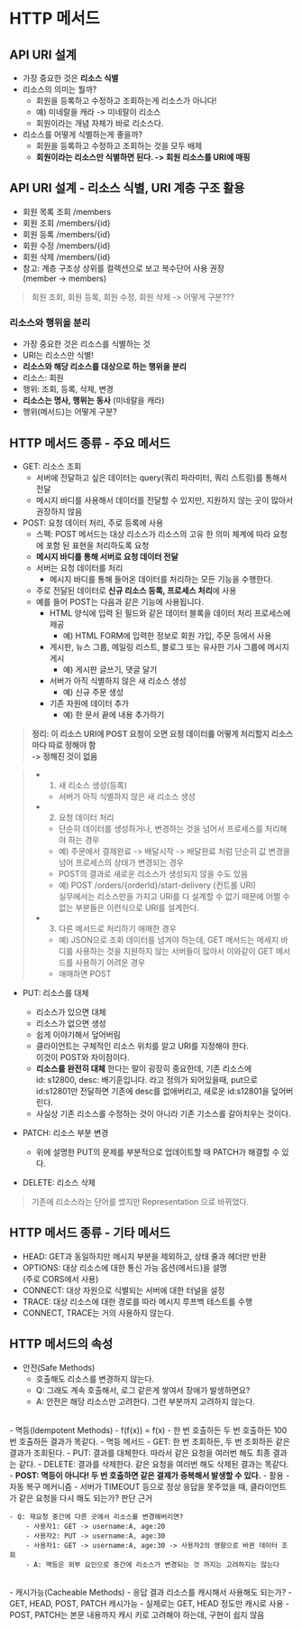 # HTTP 메서드

## API URI 설계
 - 가장 중요한 것은 <b>리소스 식별</b>
 - 리소스의 의미는 뭘까?
    - 회원을 등록하고 수정하고 조회하는게 리소스가 아니다!
    - 예) 미네랄을 캐라 -> 미네랄이 리소스
    - 회원이라는 개념 자체가 바로 리소스다.
 - 리소스를 어떻게 식별하는게 좋을까?
    - 회원을 등록하고 수정하고 조회하는 것을 모두 배제
    - <b>회원이라는 리소스만 식별하면 된다. -> 회원 리소스를 URI에 매핑</b>

## API URI 설계 - 리소스 식별, URI 계층 구조 활용
- 회원 목록 조회 /members
- 회원 조회 /members/{id}
- 회원 등록 /members/{id}
- 회원 수정 /members/{id}
- 회원 삭제 /members/{id}
- 참고: 계층 구조상 상위를 컬렉션으로 보고 복수단어 사용 권장  
(member -> members)
> 회원 조회, 회원 등록, 회원 수정, 회원 삭제 -> 어떻게 구분???

### 리소스와 행위을 분리
- 가장 중요한 것은 리소스를 식별하는 것
- URI는 리소스만 식별!
- <b>리소스와 해당 리소스를 대상으로 하는 행위을 분리</b>
- 리소스: 회원
- 행위: 조회, 등록, 삭제, 변경
- <b>리소스는 명사, 행위는 동사</b> (미네랄을 캐라)
- 행위(메서드)는 어떻게 구분?

## HTTP 메서드 종류 - 주요 메서드
- GET: 리소스 조회
  - 서버에 전달하고 싶은 데이터는 query(쿼리 파라미터, 쿼리 스트링)를 통해서 전달
  - 메시지 바디를 사용해서 데이터를 전달할 수 있지만, 지원하지 않는 곳이 많아서 권장하지 않음
- POST: 요청 데이터 처리, 주로 등록에 사용
  - 스펙: POST 메서드는 대상 리소스가 리소스의 고유 한 의미 체계에 따라 요청에 포함 된 표현을 처리하도록 요청
  - <b>메시지 바디를 통해 서버로 요청 데이터 전달</b>
  - 서버는 요청 데이터를 처리
    - 메시지 바디를 통해 들어온 데이터를 처리하는 모든 기능을 수행한다.
  - 주로 전달된 데이터로 <b>신규 리소스 등록, 프로세스 처리</b>에 사용
  - 예를 들어 POST는 다음과 같은 기능에 사용됩니다.
    - HTML 양식에 입력 된 필드와 같은 데이터 블록을 데이터 처리 프로세스에 제공
      - 예) HTML FORM에 입력한 정보로 회원 가입, 주문 등에서 사용
    - 게시판, 뉴스 그룹, 메일링 리스트, 블로그 또는 유사한 기사 그룹에 메시지 게시
      - 예) 게시판 글쓰기, 댓글 달기
    - 서버가 아직 식별하지 않은 새 리소스 생성
      - 예) 신규 주문 생성
    - 기존 자원에 데이터 추가
      - 예) 한 문서 끝에 내용 추가하기
> <b>정리: 이 리소스 URI에 POST 요청이 오면 요청 데이터를 어떻게 처리할지 리소스마다 따로 정해야 함  
 -> 정해진 것이 없음</b>  

> - 1. 새 리소스 생성(등록)
>   - 서버가 아직 식별하지 않은 새 리소스 생성
> - 2. 요청 데이터 처리
>   - 단순히 데이터를 생성하거나, 변경하는 것을 넘어서 프로세스를 처리해야 하는 경우
>   - 예) 주문에서 결제완료 -> 배달시작 -> 배달완료 처럼 단순히 값 변경을 넘어 프로세스의 상태가 변경되는 경우
>   - POST의 결과로 새로운 리소스가 생성되지 않을 수도 있음
>   - 예) POST /orders/{orderId}/start-delivery (컨트롤 URI)  
    실무에서는 리소스만을 가지고 URI를 다 설계할 수 없기 때문에 어쩔 수 없는 부분들은 이런식으로 URI를 설계한다.
> - 3. 다른 메서드로 처리하기 애매한 경우
>   - 예) JSON으로 조회 데이터를 넘겨야 하는데, GET 메서드는 메세지 바디를 사용하는 것을 지원하지 않는 서버들이 많아서 이와같이 GET 메서드를 사용하기 어려운 경우
>   - 애매하면 POST

- PUT: 리소스를 대체
  - 리소스가 있으면 대체
  - 리소스가 없으면 생성
  - 쉽게 이야기해서 덮어버림
  - 클라이언트는 구체적인 리소스 위치를 알고 URI를 지정해야 한다.  
  이것이 POST와 차이점이다.
  - <b>리소스를 완전히 대체</b> 한다는 말이 굉장히 중요한데, 기존 리소스에  
  id: s12800, desc: 배기훈입니다. 라고 정의가 되어있을때, put으로 id:s12801만 전달하면 기존에 desc를 없애버리고, 새로운 id:s12801을 덮어버린다.
  - 사실상 기존 리소스를 수정하는 것이 아니라 기존 기소스를 갈아치우는 것이다.

- PATCH: 리소스 부분 변경
  - 위에 설명한 PUT의 문제를 부분적으로 업데이트할 때 PATCH가 해결할 수 있다.
- DELETE: 리소스 삭제
> 기존에 리소스라는 단어를 썼지만 Representation 으로 바뀌었다.

## HTTP 메서드 종류 - 기타 메서드
- HEAD: GET과 동일하지만 메시지 부분을 제외하고, 상태 줄과 헤더만 반환
- OPTIONS: 대상 리소스에 대한 통신 가능 옵션(메서드)을 설명  
(주로 CORS에서 사용)
- CONNECT: 대상 자원으로 식별되는 서버에 대한 터널을 설정
- TRACE: 대상 리소스에 대한 경로를 따라 메시지 루프백 테스트를 수행
- CONNECT, TRACE는 거의 사용하지 않는다.

## HTTP 메서드의 속성
- 안전(Safe Methods)
    - 호출해도 리소스를 변경하지 않는다.
    - Q: 그래도 계속 호출해서, 로그 같은게 쌓여서 장애가 발생하면요?
    - A: 안전은 해당 리소스만 고려한다. 그런 부분까지 고려하지 않는다.  
<br/>
- 멱등(Idempotent Methods)
    - f(f(x)) = f(x)
    - 한 번 호출하든 두 번 호출하든 100번 호출하든 결과가 똑같다.
    - 멱등 메서드
        - GET: 한 번 조회하든, 두 번 조회하든 같은 결과가 조회된다.
        - PUT: 결과를 대체한다. 따라서 같은 요청을 여러번 해도 최종 결과는 같다.
        - DELETE: 결과를 삭제한다. 같은 요청을 여러번 해도 삭제된 결과는 똑같다.
        - <b>POST: 멱등이 아니다! 두 번 호출하면 같은 결제가 중복해서 발생할 수 있다.</b>
    - 활용
        - 자동 복구 메커니즘
        - 서버가 TIMEOUT 등으로 정상 응답을 못주었을 때, 클라이언트가 같은 요청을 다시 해도 되는가? 판단 근거

    - Q: 재요청 중간에 다른 곳에서 리소스를 변경해버리면?
        - 사용자1: GET -> username:A, age:20
        - 사용자2: PUT -> username:A, age:30
        - 사용자1: GET -> username:A, age:30 -> 사용자2의 영향으로 바뀐 데이터 조회
        - A: 멱등은 외부 요인으로 중간에 리소스가 변경되는 것 까지는 고려하지는 않는다  
<br/>
- 캐시가능(Cacheable Methods)
    - 응답 결과 리소스를 캐시해서 사용해도 되는가?
    - GET, HEAD, POST, PATCH 캐시가능
    - 실제로는 GET, HEAD 정도만 캐시로 사용
        - POST, PATCH는 본문 내용까지 캐시 키로 고려해야 하는데, 구현이 쉽지 않음